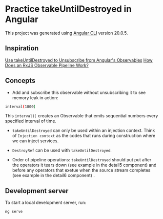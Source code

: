 # Practice takeUntilDestroyed in Angular

This project was generated using [Angular CLI](https://github.com/angular/angular-cli) version 20.0.5.

## Inspiration

[Use takeUntilDestroyed to Unsubscribe from Angular's Observables](https://www.youtube.com/watch?v=Cr4NRfZxaP0)
[How Does an RxJS Observable Pipeline Work?](https://www.youtube.com/watch?v=TYJ2V-4JktE)

## Concepts

- Add and subscribe this observable without unsubscribing it to see memory leak in action:
```bash
interval(1000)
```
This `interval()` creates an Observable that emits sequential numbers every specified interval of time.

- `takeUntilDestroyed` can only be used within an injection context. Think of `Injection context` as the codes that runs during construction where we can inject services.

- `DestroyRef` can be used with `takeUntilDestroyed`.

- Order of pipeline operations: `takeUntilDestroyed` should put put after the operators it tears down (see example in the detail5 component) and before any operators that exetue when the source stream completes (see example in the detail6 component) .

## Development server

To start a local development server, run:

```bash
ng serve
```